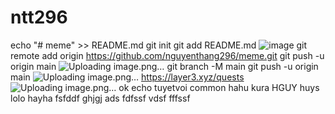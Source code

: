 # ntt296 
echo "# meme" >> README.md
git init
git add README.md
![image](https://github.com/nguyenthang296/ntt/assets/130072062/6953e617-9d2f-4850-8f31-b10a24746e71)
git remote add origin https://github.com/nguyenthang296/meme.git
git push -u origin main
![Uploading image.png…]()
git branch -M main
git push -u origin main
![Uploading image.png…]()
https://layer3.xyz/quests
![Uploading image.png…]()
ok echo
tuyetvoi
common
hahu
kura
HGUY
huys
lolo
hayha
fsfddf
ghjgj
ads
fdfssf
vdsf
fffssf
